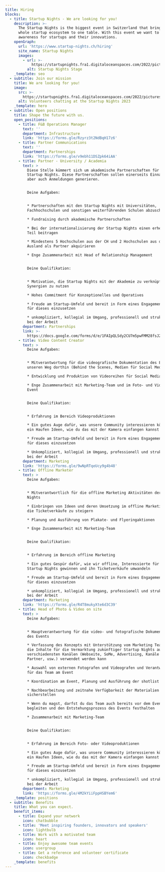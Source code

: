 ```yaml
---
title: Hiring
blocks:
  - title: Startup Nights - We are looking for you!
    description: >-
      The Startup Nights is the biggest event in Switzerland that brings the
      whole startup ecosystem to one table. With this event we want to create
      awareness for startups and their innovations.
    openGraph:
      url: 'https://www.startup-nights.ch/hiring'
      site_name: Startup Nights
      images:
        - url: >-
            https://startupnights.fra1.digitaloceanspaces.com/2022/pictures/stage.jpg
          alt: Startup Nights Stage
    _template: seo
  - subtitle: Join our mission
    title: We are looking for you!
    image:
      src: >-
        https://startupnights.fra1.digitaloceanspaces.com/2022/pictures/fireside.jpg
      alt: Volunteers chatting at the Startup Nights 2023
    _template: hero
  - subtitle: Open positions
    title: Shape the future with us.
    open_positions:
      - title: F&B Operations Manager
        text: ''
        department: Infrastructure
        link: 'https://forms.gle/Rzyrz3t2NdBqH17z6'
      - title: Partner Communications
        text: ''
        department: Partnerships
        link: 'https://forms.gle/v9ebh11DSZpk64iAA'
      - title: Partner - University / Academia
        text: >
          Diese Stelle kümmert sich um akademische Partnerschaften für die
          Startup Nights. Diese Partnerschaften sollen einerseits Einnahmen,
          aber auch Anmeldungen generieren.


          Deine Aufgaben:


          * Partnerschaften mit den Startup Nights mit Universitäten,
          Fachhochschulen und sonstigen weiterführenden Schulen abzuschließen

          * Fundraising durch akademische Partnerschaften

          * Bei der internationalisierung der Startup Nights einen erheblichen
          Teil beitragen

          * Mindestens 5 Hochschulen aus der CH und 2 Hochschulen aus dem
          Ausland als Partner akquirieren

          * Enge Zusammenarbeit mit Head of Relationship Management


          Deine Qualifikation:


          * Motivation, die Startup Nights mit der Akademie zu verknüpfen und
          Synergien zu nutzen

          * Hohes Commitment für Konzeptionelles und Operatives

          * Freude am Startup-Umfeld und bereit in Form eines Engagements dich
          für dieses einzusetzen

          * unkompliziert, kollegial im Umgang, professionell und strukturiert
          bei der Arbeit
        department: Partnerships
        link: >-
          https://docs.google.com/forms/d/e/1FAIpQLSdy2CU7m5pwFMM28fsJ2-Ca-EnlOCB0IEZnbR_q7zvKCO_-Xg/viewform
      - title: Video Content Creator
        text: >
          Deine Aufgaben:


          * Mitverantwortung für die videografische Dokumentation des Events und
          unseren Weg dorthin (Behind the Scenes, Medien für Social Media etc.)

          * Entwicklung und Produktion von Videoreihen für Social Media

          * Enge Zusammenarbeit mit Marketing-Team und im Foto- und Videoteam am
          Event


          Deine Qualifikation:


          * Erfahrung im Bereich Videoproduktionen

          * Ein gutes Auge dafür, was unsere Community interessieren könnte und
          ein Haufen Ideen, wie du das mit der Kamera einfangen kannst

          * Freude am Startup-Umfeld und bereit in Form eines Engagements dich
          für dieses einzusetzen

          * Unkompliziert, kollegial im Umgang, professionell und strukturiert
          bei der Arbeit
        department: Marketing
        link: 'https://forms.gle/9wNpRTqeUcy9g4b48'
      - title: Offline Marketer
        text: >
          Deine Aufgaben:


          * Mitverantwortlich für die offline Marketing Aktivitäten der Startup
          Nights

          * Einbringen von Ideen und deren Umsetzung im offline Marketing, um
          die Ticketverkäufe zu steigern

          * Planung und Ausführung von Plakate- und Flyeringaktionen

          * Enge Zusammenarbeit mit Marketing-Team


          Deine Qualifikation:


          * Erfahrung im Bereich offline Marketing

          * Ein gutes Gespür dafür, wie wir offline, Interessierte für die
          Startup Nights gewinnen und ihn Ticketverkäufe umwandeln

          * Freude am Startup-Umfeld und bereit in Form eines Engagements dich
          für dieses einzusetzen

          * unkompliziert, kollegial im Umgang, professionell und strukturiert
          bei der Arbeit
        department: Marketing
        link: 'https://forms.gle/R4T8mukyXte6d3C39'
      - title: Head of Photo & Video on site
        text: >
          Deine Aufgaben:


          * Hauptverantwortung für die video- und fotografische Dokumentation
          des Events

          * Verfassung des Konzepts mit Unterstützung vom Marketing Team, dass
          die Inhalte für die Vermarktung zukünftiger Startup Nights auf
          verschiedensten Kanälen (Webseite, SoMe, Advertising, Kanäle der
          Partner, usw.) verwendet werden kann

          * Auswahl von externen Fotografen und Videografen und Verantwortung
          für das Team am Event

          * Koordination am Event, Planung und Ausführung der shotlist

          * Nachbearbeitung und zeitnahe Verfügbarkeit der Materialien
          sicherstellen

          * Wenn du magst, darfst du das Team auch bereits vor dem Event
          begleiten und den Entstehungsprozess des Events festhalten

          * Zusammenarbeit mit Marketing-Team


          Deine Qualifikation:


          * Erfahrung im Bereich Foto- oder Videoproduktionen

          * Ein gutes Auge dafür, was unsere Community interessieren könnte und
          ein Haufen Ideen, wie du das mit der Kamera einfangen kannst

          * Freude am Startup-Umfeld und bereit in Form eines Engagements dich
          für dieses einzusetzen

          * unkompliziert, kollegial im Umgang, professionell und strukturiert
          bei der Arbeit
        department: Marketing
        link: 'https://forms.gle/4M2kYiiFppHSBYem6'
    _template: positions
  - subtitle: Benefits
    title: What you can expect.
    benefit_items:
      - title: Expand your network
        icon: chatbubble
      - title: 'Meet inspiring founders, innovators and speakers'
        icon: lightbulb
      - title: Work with a motivated team
        icon: heart
      - title: Enjoy awesome team events
        icon: usergroup
      - title: Get a reference and volunteer certificate
        icon: checkbadge
    _template: benefits
---
```

































